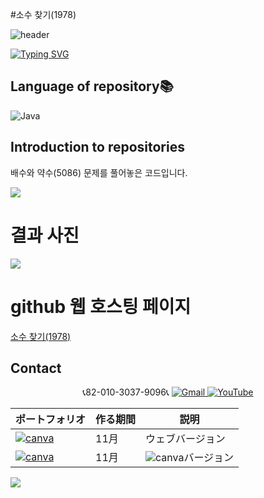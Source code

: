 #소수 찾기(1978)

![header](https://capsule-render.vercel.app/api?type=egg&color=gradient&height=300&section=header&text=welcome%2&fontSize=50&desc=백준%20소수%20찾기(1978))

[![Typing SVG](https://readme-typing-svg.demolab.com?font=Fira+Code&pause=1000&color=93BDF7&background=203AFF00&random=false&width=435&lines=My+name+is+kimganghyeon)](https://git.io/typing-svg)

## Language of repository📚
![Java](https://img.shields.io/badge/Java-007396?style=flat-square&logo=java&logoColor=white)

## Introduction to repositories 
배수와 약수(5086) 문제를 풀어놓은 코드입니다. 
  
   <a href="https://www.acmicpc.net/problem/1978">
      <img src ="https://github.com/do04200611/Baekjoon/assets/74278578/fd39663c-ca47-46ec-8eda-e7de70148cab">
  </a>

# 결과 사진 <br>
 <a href="https://github.com/do04200611/Baekjoon/blob/main/%EC%95%BD%EC%88%98%2C%20%EB%B0%B0%EC%88%98%EC%99%80%20%EC%86%8C%EC%88%98/%EC%86%8C%EC%88%98%20%EC%B0%BE%EA%B8%B0(1978)/Main.java">
   <img src ="https://github.com/do04200611/Baekjoon/assets/74278578/97f6fe2d-3c52-4ee6-acf9-41da98462c2b">
 </a>

# github 웹 호스팅 페이지
<a href="https://do04200611.github.io/Baekjoon/%EC%95%BD%EC%88%98,%20%EB%B0%B0%EC%88%98%EC%99%80%20%EC%86%8C%EC%88%98/%EC%86%8C%EC%88%98%20%EC%B0%BE%EA%B8%B0(1978)/index.html">소수 찾기(1978)</a><br>


## Contact 
<p align="center">
  📞82-010-3037-9096📞
  <a href="mailto:a01030379096@gmail.com">
    <img src="https://img.shields.io/badge/-Gmail-red?style=for-the-badge&logo=Gmail" alt="Gmail">
  </a>
  <a href="https://www.youtube.com/channel/UC484ZJMavtoPOI4ey-HFdCA">
   <img src="https://img.shields.io/badge/-YouTube-red?style=for-the-badge&logo=youtube"  alt="YouTube">
 </a> <br>
 
  | ポートフォリオ           |  作る期間     |            説明  |
  |------------------------|---------------|----------------------------------------------|
  |<a href="https://kimganghyeon.my.canva.site/kimganghyeon"><img src="https://img.shields.io/badge/canva-purple?style=for-the-badge&logo=canva" alt="canva"></a>|11月|ウェブバージョン|
  |<a href="https://www.canva.com/design/DAFzY5opUiA/Ge33dSKE16cErBaDJDp-BA/edit"><img src="https://img.shields.io/badge/canva-purple?style=for-the-badge&logo=canva" alt="canva"></a>|11月|<img src="https://img.shields.io/badge/canva-purple?style=for-the-badge&logo=canva" alt="canva">バージョン|
</p>
<img src="https://capsule-render.vercel.app/api?type=egg&color=gradient&height=100&text=Thank%20you%20for%20watching.&section=footer" />
